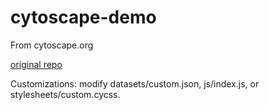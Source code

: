 # cytoscape-demo

From cytoscape.org

[original repo](https://github.com/cytoscape/cytoscape.js-tutorial-demo)

Customizations: modify datasets/custom.json, js/index.js, or stylesheets/custom.cycss.